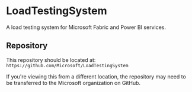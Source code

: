 # LoadTestingSystem

A load testing system for Microsoft Fabric and Power BI services.

## Repository

This repository should be located at: `https://github.com/Microsoft/LoadTestingSystem`

If you're viewing this from a different location, the repository may need to be transferred to the Microsoft organization on GitHub.